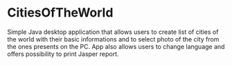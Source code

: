 # CitiesOfTheWorld
Simple Java desktop application that allows users to create list of cities of the world with their basic informations and to select photo of the city from the ones presents on the PC. App also allows users to change language and offers possibility to print Jasper report.
